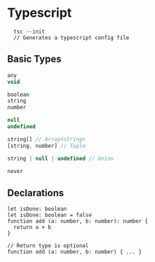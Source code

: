# Typescript

```
  tsc --init
  // Generates a typescript config file
```

## Basic Types

```Typescript
any
void

boolean
string
number

null
undefined

string[] // Array<string>
[string, number] // Tuple

string | null | undefined // Union

never
```

## Declarations

```TS
let isDone: boolean
let isDone: boolean = false
function add (a: number, b: number): number {
  return a + b
}

// Return type is optional
function add (a: number, b: number) { ... }
```
